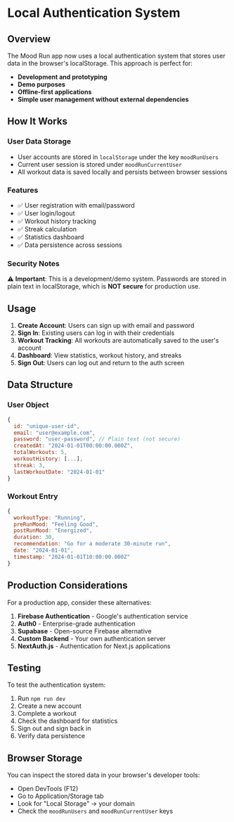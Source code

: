 # Local Authentication System

## Overview

The Mood Run app now uses a local authentication system that stores user data in the browser's localStorage. This approach is perfect for:

- **Development and prototyping**
- **Demo purposes**
- **Offline-first applications**
- **Simple user management without external dependencies**

## How It Works

### User Data Storage
- User accounts are stored in `localStorage` under the key `moodRunUsers`
- Current user session is stored under `moodRunCurrentUser`
- All workout data is saved locally and persists between browser sessions

### Features
- ✅ User registration with email/password
- ✅ User login/logout
- ✅ Workout history tracking
- ✅ Streak calculation
- ✅ Statistics dashboard
- ✅ Data persistence across sessions

### Security Notes
⚠️ **Important**: This is a development/demo system. Passwords are stored in plain text in localStorage, which is **NOT secure** for production use.

## Usage

1. **Create Account**: Users can sign up with email and password
2. **Sign In**: Existing users can log in with their credentials
3. **Workout Tracking**: All workouts are automatically saved to the user's account
4. **Dashboard**: View statistics, workout history, and streaks
5. **Sign Out**: Users can log out and return to the auth screen

## Data Structure

### User Object
```javascript
{
  id: "unique-user-id",
  email: "user@example.com",
  password: "user-password", // Plain text (not secure)
  createdAt: "2024-01-01T00:00:00.000Z",
  totalWorkouts: 5,
  workoutHistory: [...],
  streak: 3,
  lastWorkoutDate: "2024-01-01"
}
```

### Workout Entry
```javascript
{
  workoutType: "Running",
  preRunMood: "Feeling Good",
  postRunMood: "Energized",
  duration: 30,
  recommendation: "Go for a moderate 30-minute run",
  date: "2024-01-01",
  timestamp: "2024-01-01T10:00:00.000Z"
}
```

## Production Considerations

For a production app, consider these alternatives:

1. **Firebase Authentication** - Google's authentication service
2. **Auth0** - Enterprise-grade authentication
3. **Supabase** - Open-source Firebase alternative
4. **Custom Backend** - Your own authentication server
5. **NextAuth.js** - Authentication for Next.js applications

## Testing

To test the authentication system:

1. Run `npm run dev`
2. Create a new account
3. Complete a workout
4. Check the dashboard for statistics
5. Sign out and sign back in
6. Verify data persistence

## Browser Storage

You can inspect the stored data in your browser's developer tools:
- Open DevTools (F12)
- Go to Application/Storage tab
- Look for "Local Storage" → your domain
- Check the `moodRunUsers` and `moodRunCurrentUser` keys 